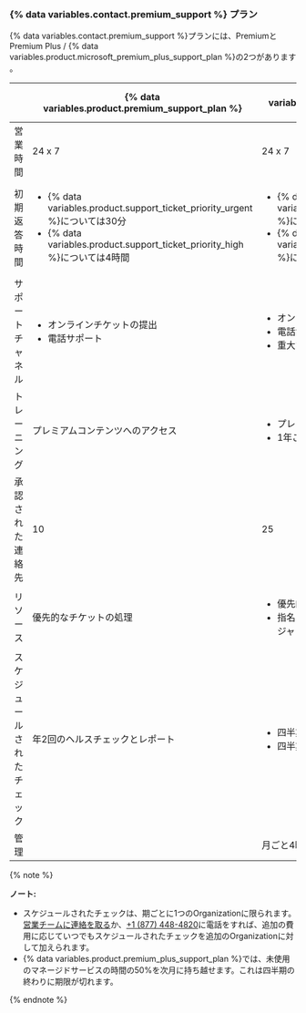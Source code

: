 
### {% data variables.contact.premium_support %} プラン

{% data variables.contact.premium_support %}プランには、PremiumとPremium Plus / {% data variables.product.microsoft_premium_plus_support_plan %}の2つがあります 。

|               | {% data variables.product.premium_support_plan %} | {% data variables.product.premium_plus_support_plan %}
| ------------- | --------------------------------------------------- | -------------------------------------------------------- |
| 営業時間          | 24 x 7                                              | 24 x 7                                                   |
| 初期返答時間        | <ul><li>{% data variables.product.support_ticket_priority_urgent %}については30分</li><li>{% data variables.product.support_ticket_priority_high %}については4時間</li></ul>                           | <ul><li>{% data variables.product.support_ticket_priority_urgent %}については30分</li><li>{% data variables.product.support_ticket_priority_high %}については4時間</li></ul>                                |
| サポートチャネル      | <ul><li>オンラインチケットの提出</li><li>電話サポート</li></ul>                           | <ul><li>オンラインチケットの提出</li><li>電話サポート</li><li>重大な問題についての画面共有</li></ul>                                |
| トレーニング        | プレミアムコンテンツへのアクセス                                    | <ul><li>プレミアムコンテンツへのアクセス</li><li>1年ごとに1つの仮想トレーニングクラス</li></ul>                                |
| 承認された連絡先      | 10                                                  | 25                                                       |
| リソース          | 優先的なチケットの処理                                         | <ul><li>優先的なチケットの処理</li><li>指名されたテクニカルサポートアカウントマネージャ</li></ul>                                |
| スケジュールされたチェック | 年2回のヘルスチェックとレポート                                    | <ul><li>四半期ごとのヘルスチェックとレポート</li><li>四半期ごとのアカウントレビュー</li></ul>                                |
| 管理            |                                                     | 月ごと4時間のマネージドサービス                                         |

  {% note %}

  **ノート:**
  - スケジュールされたチェックは、期ごとに1つのOrganizationに限られます。 [営業チームに連絡を取る](https://enterprise.github.com/contact)か、[+1 (877) 448-4820](tel:+1-877-448-4820)に電話をすれば、追加の費用に応じていつでもスケジュールされたチェックを追加のOrganizationに対して加えられます。
  - {% data variables.product.premium_plus_support_plan %}では、未使用のマネージドサービスの時間の50%を次月に持ち越せます。これは四半期の終わりに期限が切れます。

  {% endnote %}
